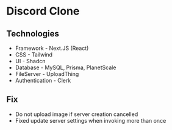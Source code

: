 # Discord Clone

## Technologies

- Framework - Next.JS (React)
- CSS - Tailwind
- UI - Shadcn
- Database - MySQL, Prisma, PlanetScale
- FileServer - UploadThing
- Authentication - Clerk

## Fix

- Do not upload image if server creation cancelled
- Fixed update server settings when invoking more than once
